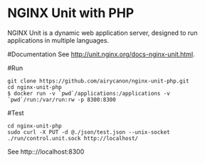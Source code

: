 # NGINX Unit with PHP

NGINX Unit is a dynamic web application server, designed to run applications in multiple languages. 

#Documentation
See http://unit.nginx.org/docs-nginx-unit.html.

#Run
```
git clone https://github.com/airycanon/nginx-unit-php.git
cd nginx-unit-php
$ docker run -v `pwd`/applications:/applications -v `pwd`/run:/var/run:rw -p 8300:8300
```

#Test
```
cd nginx-unit-php
sudo curl -X PUT -d @./json/test.json --unix-socket ./run/control.unit.sock http://localhost/ 

```
See http:://localhost:8300


